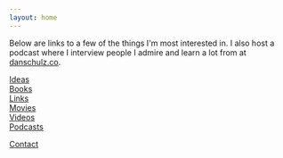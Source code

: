 ```yaml
---
layout: home
---
```

Below are links to a few of the things I'm most interested in. I also host a podcast where I interview people I admire and learn a lot from at [danschulz.co](https://www.danschulz.co/).

[Ideas](/ideas/)  
[Books](/books/)  
[Links](/links/)  
[Movies](/movies/)  
[Videos](/videos/)  
[Podcasts](/podcasts/)

<a class="muted small" href="/contact">Contact</a>
